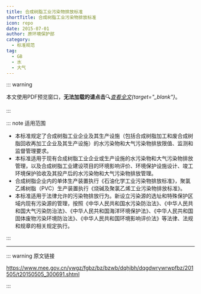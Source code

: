 ```yaml
---
title: 合成树脂工业污染物排放标准
shortTitle: 合成树脂工业污染物排放标准
icon: repo
date: 2015-07-01
author: 原环境保护部
category:
  - 标准规范
tag:
  - GB
  - 水
  - 大气
---
```


::: warning

本文使用PDF预览窗口<Badge text="基于Chromium内核" type="tip" />，**无法加载的请点击**:mag:*[查看全文](/static/pdf/P8/GB/GB-31572-2015.pdf){target="_blank"}*。

:::

::: note 适用范围

- 本标准规定了合成树脂工业企业及其生产设施（包括合成树脂加工和废合成树脂回收再加工企业及其生产设施）的水污染物和大气污染物排放限值、监测和监督管理要求。
- 本标准适用于现有合成树脂工业企业或生产设施的水污染物和大气污染物排放管理，以及合成树脂工业建设项目的环境影响评价、环境保护设施设计、竣工环境保护验收及其投产后的水污染物和大气污染物排放管理。
- 合成树脂企业内的单体生产装置执行《石油化学工业污染物排放标准》，聚氯乙烯树脂（PVC）生产装置执行《烧碱及聚氯乙烯工业污染物排放标准》。
- 本标准适用于法律允许的污染物排放行为。新设立污染源的选址和特殊保护区域内现有污染源的管理，按照《中华人民共和国水污染防治法》、《中华人民共和国大气污染防治法》、《中华人民共和国海洋环境保护法》、《中华人民共和国固体废物污染环境防治法》、《中华人民共和国环境影响评价法》等法律、法规和规章的相关规定执行。

:::

<PDF url="/static/pdf/P8/GB/GB-31572-2015.pdf" :zoom=90 height="1020px" />

---

::: warning 原文链接

<https://www.mee.gov.cn/ywgz/fgbz/bz/bzwb/dqhjbh/dqgdwrywrwpfbz/201505/t20150505_300691.shtml>

:::